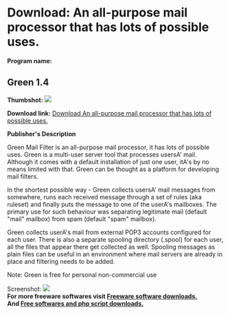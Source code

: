 # Download: An all-purpose mail processor that has lots of possible uses.

**Program name:**

## Green 1.4

  
**Thumbshot:** ![](http://www.freewarefiles.com/screenshot/greenmailfilter_md.gif)   
  
**Download link:** [Download An all-purpose mail processor that has lots of possible uses.](http://freesoftwares.boysofts.com/Green_program_19102.html)  
  


**Publisher's Description**  
  


Green Mail Filter is an all-purpose mail processor, it has lots of possible uses. Green is a multi-user server tool that processes usersA' mail. Although it comes with a default installation of just one user, itA's by no means limited with that. Green can be thought as a platform for developing mail filters. 

In the shortest possible way - Green collects usersA' mail messages from somewhere, runs each received message through a set of rules (aka ruleset) and finally puts the message to one of the userA's mailboxes. The primary use for such behaviour was separating legitimate mail (default "mail" mailbox) from spam (default "spam" mailbox).

Green collects userA's mail from external POP3 accounts configured for each user. There is also a separate spooling directory (.spool) for each user, all the files that appear there get collected as well. Spooling messages as plain files can be useful in an environment where mail servers are already in place and filtering needs to be added.

Note: Green is free for personal non-commercial use 

  
  
Screenshot: ![](http://www.freewarefiles.com/screenshot/greenmailfilter.gif)   
**For more freeware softwares visit [Freeware software downloads.](http://freesoftwares.boysofts.com/)**   
**And [Free softwares and php script downloads.](http://www.boysofts.com/)**
